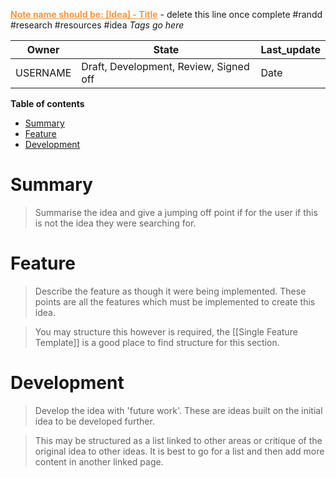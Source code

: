 <font color="#f79646"><u><b>Note name should be: [Idea] - Title</b></u></font> - delete this line once complete
#randd #research #resources #idea *Tags go here*

|Owner|State|Last_update|
|--|--|--|
|USERNAME|Draft, Development, Review, Signed off|Date|

**Table of contents**
- [Summary](#Summary)
- [Feature](#Feature)
- [Development](#Development)

# Summary
>Summarise the idea and give a jumping off point if for the user if this is not the idea they were searching for.

# Feature
>Describe the feature as though it were being implemented. These points are all the features which must be implemented to create this idea.

> You may structure this however is required, the [[Single Feature Template]] is a good place to find structure for this section.

# Development
>Develop the idea with 'future work'. These are ideas built on the initial idea to be developed further.

> This may be structured as a list linked to other areas or critique of the original idea to other ideas. It is best to go for a list and then add more content in another linked page.